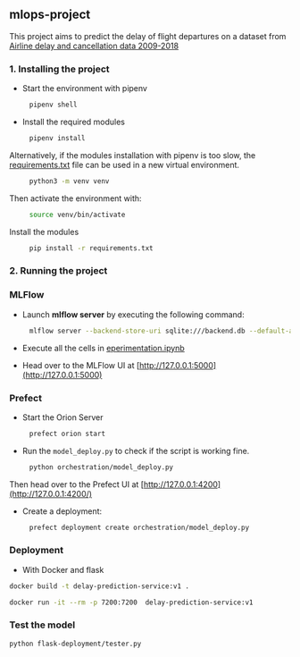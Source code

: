 ## mlops-project
This project aims to predict the delay of flight departures on a dataset from [Airline delay and cancellation data 2009-2018](https://www.kaggle.com/datasets/yuanyuwendymu/airline-delay-and-cancellation-data-2009-2018)


### 1. Installing the project
- Start the environment with pipenv
```bash
     pipenv shell
```
- Install the required modules
```bash
     pipenv install
```

Alternatively, if the modules installation with pipenv is too slow, the [requirements.txt](requirements.txt) file can be used in a new virtual environment. 
```bash
     python3 -m venv venv
```
Then activate the environment with:
```bash
     source venv/bin/activate
```
Install the modules
```bash
     pip install -r requirements.txt
```

### 2. Running the project    
### MLFlow
- Launch __mlflow server__ by executing the following command:
```bash
     mlflow server --backend-store-uri sqlite:///backend.db --default-artifact-root=artifacts
```
- Execute all the cells in [eperimentation.ipynb](notebook/experimentation.ipynb)

- Head over to the MLFlow UI at [http://127.0.0.1:5000](http://127.0.0.1:5000)


### Prefect
- Start the Orion Server
```bash
     prefect orion start
```
- Run the `model_deploy.py` to check if the script is working fine.
```bash
     python orchestration/model_deploy.py
```

Then head over to the Prefect UI at [http://127.0.0.1:4200](http://127.0.0.1:4200/) 

- Create a deployment:
```bash
     prefect deployment create orchestration/model_deploy.py 
```

### Deployment
- With Docker and flask

```bash
docker build -t delay-prediction-service:v1 .
```

```bash
docker run -it --rm -p 7200:7200  delay-prediction-service:v1
```

### Test the model

```bash
python flask-deployment/tester.py
```

